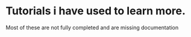 # Tutorials i have used to learn more.
Most of these are not fully completed and are missing documentation
